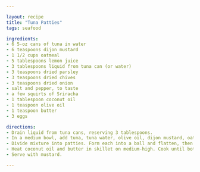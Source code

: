 ```yaml
---

layout: recipe
title: "Tuna Patties"
tags: seafood

ingredients:
- 6 5-oz cans of tuna in water
- 6 teaspoons dijon mustard
- 1 1/2 cups oatmeal
- 5 tablespoons lemon juice
- 3 tablespoons liquid from tuna can (or water)
- 3 teaspoons dried parsley
- 3 teaspoons dried chives
- 3 teaspoons dried onion
- salt and pepper, to taste
- a few squirts of Sriracha
- 1 tablespoon coconut oil
- 1 teaspoon olive oil
- 1 teaspoon butter
- 3 eggs

directions:
- Drain liquid from tuna cans, reserving 3 tablespoons.
- In a medium bowl, add tuna, tuna water, olive oil, dijon mustard, oatmeal, lemon juice, parsley, chives, onion, salt, pepper, and Sriracha. Mix in eggs.
- Divide mixture into patties. Form each into a ball and flatten, then place on a wax-lined baking sheet. Place in refrigerator for at least one hour prior to cooking to help them stick together.
- Heat coconut oil and butter in skillet on medium-high. Cook until both sides are nicely browned.
- Serve with mustard.

---
```

